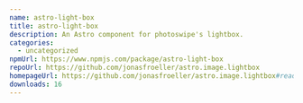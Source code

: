 ```yaml
---
name: astro-light-box
title: astro-light-box
description: An Astro component for photoswipe's lightbox.
categories:
  - uncategorized
npmUrl: https://www.npmjs.com/package/astro-light-box
repoUrl: https://github.com/jonasfroeller/astro.image.lightbox
homepageUrl: https://github.com/jonasfroeller/astro.image.lightbox#readme
downloads: 16
---
```

